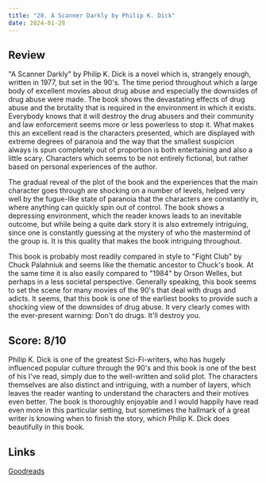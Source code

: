 ```yaml
---
title: "20. A Scanner Darkly by Philip K. Dick"
date: 2024-01-28
---
```

## Review
"A Scanner Darkly" by Philip K. Dick is a novel which is, strangely enough, written in 1977, but set in the 90's. The time period throughout which a large body of excellent movies about drug abuse and especially the downsides of drug abuse were made. The book shows the devastating effects of drug abuse and the brutality that is required in the environment in which it exists. Everybody knows that it will destroy the drug abusers and their community and law enforcement seems more or less powerless to stop it. What makes this an excellent read is the characters presented, which are displayed with extreme degrees of paranoia and the way that the smallest suspicion always is spun completely out of proportion is both entertaining and also a little scary. Characters which seems to be not entirely fictional, but rather based on personal experiences of the author.

The gradual reveal of the plot of the book and the experiences that the main character goes through are shocking on a number of levels, helped very well by the fugue-like state of paranoia that the characters are constantly in, where anything can quickly spin out of control. The book shows a depressing environment, which the reader knows leads to an inevitable outcome, but while being a quite dark story it is also extremely intriguing, since one is constantly guessing at the mystery of who the mastermind of the group is. It is this quality that makes the book intriguing throughout.

This book is probably most readily compared in style to "Fight Club" by Chuck Palahniuk and seems like the thematic ancestor to Chuck's book. At the same time it is also easily compared to "1984" by Orson Welles, but perhaps in a less societal perspective. Generally speaking, this book seems to set the scene for many movies of the 90's that deal with drugs and adicts. It seems, that this book is one of the earliest books to provide such a shocking view of the downsides of drug abuse. It very clearly comes with the ever-present warning: Don't do drugs. It'll destroy you.

## Score: 8/10
Philip K. Dick is one of the greatest Sci-Fi-writers, who has hugely influenced popular culture through the 90's and this book is one of the best of his I've read, simply due to the well-written and solid plot. The characters themselves are also distinct and intriguing, with a number of layers, which leaves the reader wanting to understand the characters and their motives even better. The book is thoroughly enjoyable and I would happily have read even more in this particular setting, but sometimes the hallmark of a great writer is knowing when to finish the story, which Philip K. Dick does beautifully in this book.
## Links
[Goodreads](https://www.goodreads.com/en/book/show/14817)